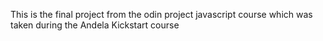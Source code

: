 This is the final project from the odin project javascript course which was taken during the Andela Kickstart course
